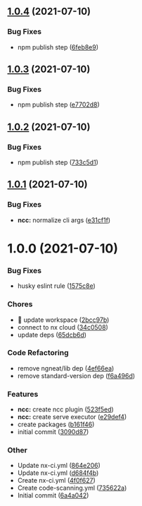 ## [1.0.4](https://github.com/e-square-io/nx-plugins/compare/v1.0.3...v1.0.4) (2021-07-10)

### Bug Fixes

- npm publish step ([6feb8e9](https://github.com/e-square-io/nx-plugins/commit/6feb8e95b8c897503d9049a20e1a7c6624d1996a))

## [1.0.3](https://github.com/e-square-io/nx-plugins/compare/v1.0.2...v1.0.3) (2021-07-10)

### Bug Fixes

- npm publish step ([e7702d8](https://github.com/e-square-io/nx-plugins/commit/e7702d852966a9590f1129ce81d995bb7e87241f))

## [1.0.2](https://github.com/e-square-io/nx-plugins/compare/v1.0.1...v1.0.2) (2021-07-10)

### Bug Fixes

- npm publish step ([733c5d1](https://github.com/e-square-io/nx-plugins/commit/733c5d1d566a3ae72e7ac75a4dd4d8fff6273e6b))

## [1.0.1](https://github.com/e-square-io/nx-plugins/compare/v1.0.0...v1.0.1) (2021-07-10)

### Bug Fixes

- **ncc:** normalize cli args ([e31cf1f](https://github.com/e-square-io/nx-plugins/commit/e31cf1f774d912da01389b82b1747b2743be9352))

# 1.0.0 (2021-07-10)

### Bug Fixes

- husky eslint rule ([1575c8e](https://github.com/e-square-io/nx-plugins/commit/1575c8e2c60a979056c8b0cfe4582d96bdb248ab))

### Chores

- 🤖 update workspace ([2bcc97b](https://github.com/e-square-io/nx-plugins/commit/2bcc97b05c736a3ee2785047856b2536d0f4c8cd))
- connect to nx cloud ([34c0508](https://github.com/e-square-io/nx-plugins/commit/34c0508c6c2b38e62463bdf53bccdb494fc8cb71))
- update deps ([65dcb6d](https://github.com/e-square-io/nx-plugins/commit/65dcb6d219e0626b922aeb353b364fb211f9c104))

### Code Refactoring

- remove ngneat/lib dep ([4ef66ea](https://github.com/e-square-io/nx-plugins/commit/4ef66ea7b417a93d00e0a954cc16b1fa1d493c97))
- remove standard-version dep ([f6a496d](https://github.com/e-square-io/nx-plugins/commit/f6a496df1f2a9d4d0493bf47ac7ecd17c0644fb8))

### Features

- **ncc:** create ncc plugin ([523f5ed](https://github.com/e-square-io/nx-plugins/commit/523f5edd1a2ccd385aca5b9a2cf425048a153a1d))
- **ncc:** create serve executor ([e29def4](https://github.com/e-square-io/nx-plugins/commit/e29def4c18640f00b20a28003395e099b57408e5))
- create packages ([b161f46](https://github.com/e-square-io/nx-plugins/commit/b161f46bc376f0a8111317cf8168788837990547))
- initial commit ([3090d87](https://github.com/e-square-io/nx-plugins/commit/3090d87cb73410f83f5cb93d293a6de54e9af9e2))

### Other

- Update nx-ci.yml ([864e206](https://github.com/e-square-io/nx-plugins/commit/864e206cd3ab0af6bff28fb206d9780df95ac381))
- Update nx-ci.yml ([d684f4b](https://github.com/e-square-io/nx-plugins/commit/d684f4b26c4c39ea6d66cc32262b3588c8bb642c))
- Create nx-ci.yml ([4f0f627](https://github.com/e-square-io/nx-plugins/commit/4f0f627ca30c872c83b7b8744f9ada741daaa80e))
- Create code-scanning.yml ([735622a](https://github.com/e-square-io/nx-plugins/commit/735622a9902e9707e584d1b805705702d898b411))
- Initial commit ([6a4a042](https://github.com/e-square-io/nx-plugins/commit/6a4a0424a6760c4a95ce142cefe7206570e5e194))
